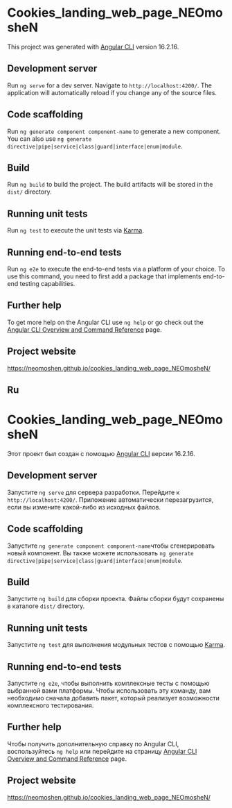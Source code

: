# Cookies_landing_web_page_NEOmosheN

This project was generated with [Angular CLI](https://github.com/angular/angular-cli) version 16.2.16.

## Development server

Run `ng serve` for a dev server. Navigate to `http://localhost:4200/`. The application will automatically reload if you change any of the source files.

## Code scaffolding

Run `ng generate component component-name` to generate a new component. You can also use `ng generate directive|pipe|service|class|guard|interface|enum|module`.

## Build

Run `ng build` to build the project. The build artifacts will be stored in the `dist/` directory.

## Running unit tests

Run `ng test` to execute the unit tests via [Karma](https://karma-runner.github.io).

## Running end-to-end tests

Run `ng e2e` to execute the end-to-end tests via a platform of your choice. To use this command, you need to first add a package that implements end-to-end testing capabilities.

## Further help

To get more help on the Angular CLI use `ng help` or go check out the [Angular CLI Overview and Command Reference](https://angular.io/cli) page.


## Project website

https://neomoshen.github.io/cookies_landing_web_page_NEOmosheN/





## Ru
# Cookies_landing_web_page_NEOmosheN

Этот проект был создан с помощью [Angular CLI](https://github.com/angular/angular-cli) версии 16.2.16.

## Development server

Запустите `ng serve` для сервера разработки. Перейдите к `http://localhost:4200/`. Приложение автоматически перезагрузится, если вы измените какой-либо из исходных файлов.

## Code scaffolding

Запустите `ng generate component component-name`чтобы сгенерировать новый компонент. Вы также можете использовать `ng generate directive|pipe|service|class|guard|interface|enum|module`.

## Build

Запустите `ng build` для сборки проекта. Файлы сборки будут сохранены в каталоге `dist/` directory.

## Running unit tests

Запустите `ng test` для выполнения модульных тестов с помощью [Karma](https://karma-runner.github.io).

## Running end-to-end tests

Запустите `ng e2e`, чтобы выполнить комплексные тесты с помощью выбранной вами платформы. Чтобы использовать эту команду, вам необходимо сначала добавить пакет, который реализует возможности комплексного тестирования.

## Further help

Чтобы получить дополнительную справку по Angular CLI, воспользуйтесь `ng help` или перейдите на страницу [Angular CLI Overview and Command Reference](https://angular.io/cli) page.


## Project website
https://neomoshen.github.io/cookies_landing_web_page_NEOmosheN/